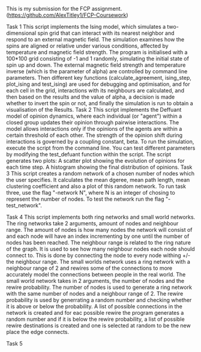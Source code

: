 This is my submission for the FCP assignment.
(https://github.com/AlexTitley1/FCP-Coursework)

Task 1
This script implements the Ising model, which simulates a two-dimensional spin grid that can interact with its nearest neighbor and respond to an external magnetic field. The simulation examines how the spins are aligned or relative under various conditions, affected by temperature and magnetic field strength. The program is initialised with a 100*100 grid consisting of -1 and 1 randomly, simulating the initial state of spin up and down. The external magnetic field strength and temperature inverse (which is the parameter of alpha) are controlled by command line parameters. Then different key functions (calculate_agreement, ising_step, plot_ising and test_ising) are used for debugging and optimisation, and for each cell in the grid, interactions with its neighbours are calculated, and then based on the results and the value of alpha, a decision is made whether to invert the spin or not, and finally the simulation is run to obtain a visualisation of the Results.
Task 2
This script implements the Deffuant model of opinion dynamics, where each individual (or "agent") within a closed group updates their opinion through pairwise interactions. The model allows interactions only if the opinions of the agents are within a certain threshold of each other. The strength of the opinion shift during interactions is governed by a coupling constant, beta. To run the simulation, execute the script from the command line. You can test different parameters by modifying the test_defuant function within the script.
The script generates two plots:
A scatter plot showing the evolution of opinions for each time step.
A histogram showing the final distribution of opinions.
Task 3
This script creates a random network of a chosen number of nodes which the user specifies. It calculates the mean dgeree, mean path length, mean clustering coefficient and also a plot of this random network. To run task three, use the flag "-network N", where N is an integer of chosing to represent the number of nodes. To test the network run the flag "-test_network".

Task 4
This script implements both ring networks and small world networks. The ring networks take 2 arguments, amount of nodes and neighbour range. The amount of nodes is how many nodes the network will consist of and each node will have an index incrementing by one until the number of nodes has been reached. The neighbour range is related to the ring nature of the graph. It is used to see how many neighbour nodes each node should connect to. This is done by connecting the node to every node withing +/- the neighbour range. The small worlds network uses a ring network with a neighbour range of 2 and rewires some of the connections to more accurately model the connections between people in the real world. The small world network takes in 2 arguments, the number of nodes and the rewire probability. The number of nodes is used to generate a ring network with the same number of nodes and a neighbour range of 2. The rewire probability is used by generrating a random number and checking whether it is above or below the probability. A list of possible connections in the network is created and for eac possible rewire the program generates a random number and if it is below the rewire probability, a list of possible rewire destinations is created and one is selected at random to be the new place the edge connects.

Task 5
